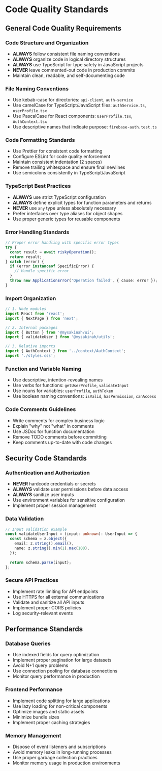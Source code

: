 # Code Quality Standards

## General Code Quality Requirements

### Code Structure and Organization
- **ALWAYS** follow consistent file naming conventions
- **ALWAYS** organize code in logical directory structures
- **ALWAYS** use TypeScript for type safety in JavaScript projects
- **NEVER** leave commented-out code in production commits
- Maintain clean, readable, and self-documenting code

### File Naming Conventions
- Use kebab-case for directories: `api-client`, `auth-service`
- Use camelCase for TypeScript/JavaScript files: `authService.ts`, `userProfile.tsx`
- Use PascalCase for React components: `UserProfile.tsx`, `AuthContext.tsx`
- Use descriptive names that indicate purpose: `firebase-auth.test.ts`

### Code Formatting Standards
- Use Prettier for consistent code formatting
- Configure ESLint for code quality enforcement
- Maintain consistent indentation (2 spaces)
- Remove trailing whitespace and ensure final newlines
- Use semicolons consistently in TypeScript/JavaScript

### TypeScript Best Practices
- **ALWAYS** use strict TypeScript configuration
- **ALWAYS** define explicit types for function parameters and returns
- **NEVER** use `any` type unless absolutely necessary
- Prefer interfaces over type aliases for object shapes
- Use proper generic types for reusable components

### Error Handling Standards
```typescript
// Proper error handling with specific error types
try {
  const result = await riskyOperation();
  return result;
} catch (error) {
  if (error instanceof SpecificError) {
    // Handle specific error
  }
  throw new ApplicationError('Operation failed', { cause: error });
}
```

### Import Organization
```typescript
// 1. Node modules
import React from 'react';
import { NextPage } from 'next';

// 2. Internal packages
import { Button } from '@mysakinah/ui';
import { validateUser } from '@mysakinah/utils';

// 3. Relative imports
import { AuthContext } from '../context/AuthContext';
import './styles.css';
```

### Function and Variable Naming
- Use descriptive, intention-revealing names
- Use verbs for functions: `getUserProfile`, `validateInput`
- Use nouns for variables: `userProfile`, `authToken`
- Use boolean naming conventions: `isValid`, `hasPermission`, `canAccess`

### Code Comments Guidelines
- Write comments for complex business logic
- Explain "why" not "what" in comments
- Use JSDoc for function documentation
- Remove TODO comments before committing
- Keep comments up-to-date with code changes

## Security Code Standards

### Authentication and Authorization
- **NEVER** hardcode credentials or secrets
- **ALWAYS** validate user permissions before data access
- **ALWAYS** sanitize user inputs
- Use environment variables for sensitive configuration
- Implement proper session management

### Data Validation
```typescript
// Input validation example
const validateUserInput = (input: unknown): UserInput => {
  const schema = z.object({
    email: z.string().email(),
    name: z.string().min(1).max(100),
  });
  
  return schema.parse(input);
};
```

### Secure API Practices
- Implement rate limiting for API endpoints
- Use HTTPS for all external communications
- Validate and sanitize all API inputs
- Implement proper CORS policies
- Log security-relevant events

## Performance Standards

### Database Queries
- Use indexed fields for query optimization
- Implement proper pagination for large datasets
- Avoid N+1 query problems
- Use connection pooling for database connections
- Monitor query performance in production

### Frontend Performance
- Implement code splitting for large applications
- Use lazy loading for non-critical components
- Optimize images and static assets
- Minimize bundle sizes
- Implement proper caching strategies

### Memory Management
- Dispose of event listeners and subscriptions
- Avoid memory leaks in long-running processes
- Use proper garbage collection practices
- Monitor memory usage in production environments
